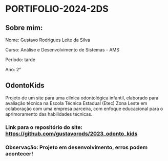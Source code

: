 # PORTIFOLIO-2024-2DS

## Sobre mim:
Nome: Gustavo Rodrigues Leite da Silva 

Curso: Análise e Desenvolvimento de Sistemas - AMS

Período: tarde 

Ano: 2° 


## OdontoKids 
Projeto de um site para uma clínica odontológica infantil, elaborado para avaliação técnica na Escola Técnica Estadual (Etec) Zona Leste em colaboração com uma empresa parceira, com enfoque educacional para o aprimoramento das habilidades técnicas.

### Link para o repositório do site: https://github.com/gustavorods/2023_odonto_kids
### Observação: Projeto em desenvolvimento, erros podem acontecer!


